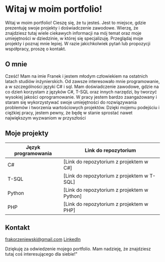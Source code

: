 # Witaj w moim portfolio!

Witaj w moim portfolio! Cieszę się, że tu jesteś. Jest to miejsce, gdzie prezentuję swoje projekty i doświadczenie zawodowe. Wierzę, że znajdziesz tutaj wiele ciekawych informacji na mój temat oraz moje umiejętności w dziedzinie, w której się specjalizuję. Przeglądaj moje projekty i poznaj mnie lepiej. W razie jakichkolwiek pytań lub propozycji współpracy, proszę o kontakt.

## O mnie

Cześć! Mam na imie Franek i jestem młodym człowiekiem na ostatnich latach studiów inżynierskich. Od zawsze interesowało mnie programowanie, a w szczególności języki C# i sql. Mam doświadczenie zawodowe, gdzie na co dzień korzystam z języków C#, T-SQL oraz innych narzędzi, by tworzyć wysokiej jakości oprogramowanie. W pracy jestem bardzo zaangażowany i staram się wykorzystywać swoje umiejętności do rozwiązywania problemów i tworzenia wartościowych projektów. Dzięki mojemu podejściu i ciężkiej pracy, jestem pewny, że będę w stanie sprostać nawet największym wyzwaniom w przyszłości

## Moje projekty

| Język programowania | Link do repozytorium |
| -------------------|----------------------|
| C#                  | [Link do repozytorium z projektem w C#] |
| T-SQL               | [Link do repozytorium z projektem w T-SQL] |
| Python              | [Link do repozytorium z projektem w Python] |
| PHP                 | [Link do repozytorium z projektem w PHP] |


## Kontakt

[frakorzeniewski@gmail.com](mailto:frakorzeniewski@gmail.com)
[LinkedIn](https://www.linkedin.com/in/franciszek-korzeniewski-3906a6173/)


Dziękuję za odwiedzenie mojego portfolio. Mam nadzieję, że znajdziesz tutaj coś interesującego dla siebie!"
